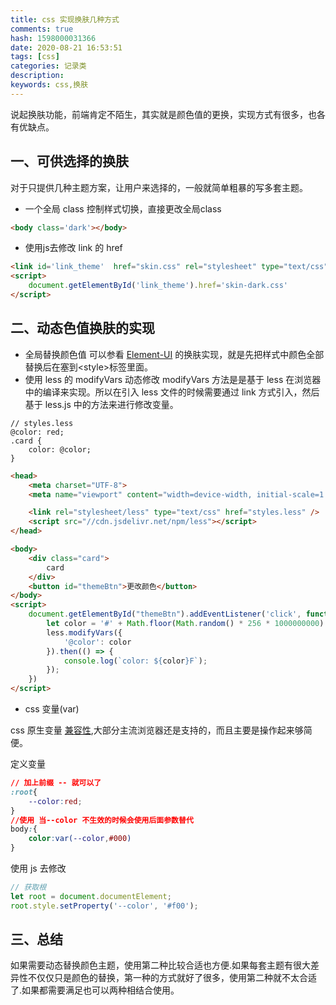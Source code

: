 ```yaml
---
title: css 实现换肤几种方式
comments: true
hash: 1598000031366
date: 2020-08-21 16:53:51
tags: [css]
categories: 记录类
description:
keywords: css,换肤
---
```


说起换肤功能，前端肯定不陌生，其实就是颜色值的更换，实现方式有很多，也各有优缺点。

<!--more-->

## 一、可供选择的换肤
对于只提供几种主题方案，让用户来选择的，一般就简单粗暴的写多套主题。
-  一个全局 class 控制样式切换，直接更改全局class

``` html
<body class='dark'></body>
```

- 使用js去修改 link 的 href
``` html
<link id='link_theme'  href="skin.css" rel="stylesheet" type="text/css"/>
<script>
    document.getElementById('link_theme').href='skin-dark.css'
</script>
```


## 二、动态色值换肤的实现

- 全局替换颜色值
可以参看 [Element-UI](https://elementui.github.io/theme-preview/#/zh-CN) 的换肤实现，就是先把样式中颜色全部替换后在塞到\<style\>标签里面。
- 使用 less 的 modifyVars 动态修改
modifyVars 方法是是基于 less 在浏览器中的编译来实现。所以在引入 less 文件的时候需要通过 link 方式引入，然后基于 less.js 中的方法来进行修改变量。

```less
// styles.less
@color: red;
.card {
    color: @color;
}
```
``` html
<head>
    <meta charset="UTF-8">
    <meta name="viewport" content="width=device-width, initial-scale=1.0">

    <link rel="stylesheet/less" type="text/css" href="styles.less" />
    <script src="//cdn.jsdelivr.net/npm/less"></script>
</head>

<body>
    <div class="card">
        card
    </div>
    <button id="themeBtn">更改颜色</button>
</body>
<script>
    document.getElementById("themeBtn").addEventListener('click', function () {
        let color = '#' + Math.floor(Math.random() * 256 * 1000000000).toString(16).slice(0, 6)
        less.modifyVars({
            '@color': color
        }).then(() => {
            console.log(`color: ${color}F`);
        });
    })
</script>
```

- css 变量(var)

css 原生变量 [兼容性](https://www.caniuse.com/#search=--var),大部分主流浏览器还是支持的，而且主要是操作起来够简便。

定义变量
```css
// 加上前缀 -- 就可以了 
:root{
    --color:red;
}
//使用 当--color 不生效的时候会使用后面参数替代
body:{
    color:var(--color,#000)
}
```
使用 js 去修改
```js
// 获取根
let root = document.documentElement;
root.style.setProperty('--color', '#f00');
```

## 三、总结
如果需要动态替换颜色主题，使用第二种比较合适也方便.如果每套主题有很大差异性不仅仅只是颜色的替换，第一种的方式就好了很多，使用第二种就不太合适了.如果都需要满足也可以两种相结合使用。
